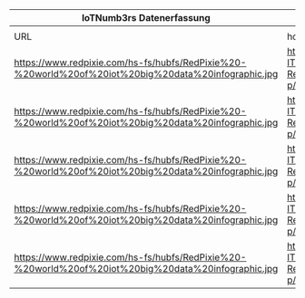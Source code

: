 |IoTNumb3rs Datenerfassung|||||||||||
| ---- | ---- | ---- | ---- | ---- | ---- | ---- | ---- | ---- | ---- | ---- |
||||||||||||
|URL|home_url|filename|device_class|device_count|market_class|market_volume|prognosis_year|publication_year|authorship_class|Dropbox folder|
|https://www.redpixie.com/hs-fs/hubfs/RedPixie%20-%20world%20of%20iot%20big%20data%20infographic.jpg|https://community.hpe.com/t5/Transforming-IT/IoT-Big-Data-Welcoming-the-Data-Revolution-2018-Infographic/ba-p/7017539|file10_RedPixie20-20world20of20iot20big20data20infographic.jpg|generic IoT|8400000000|||2017|2018|Blogger|MariaMarg/20181125-1505|
|https://www.redpixie.com/hs-fs/hubfs/RedPixie%20-%20world%20of%20iot%20big%20data%20infographic.jpg|https://community.hpe.com/t5/Transforming-IT/IoT-Big-Data-Welcoming-the-Data-Revolution-2018-Infographic/ba-p/7017539|file10_RedPixie20-20world20of20iot20big20data20infographic.jpg|generic IoT|30000000000|||2020|2018|Blogger|MariaMarg/20181125-1505|
|https://www.redpixie.com/hs-fs/hubfs/RedPixie%20-%20world%20of%20iot%20big%20data%20infographic.jpg|https://community.hpe.com/t5/Transforming-IT/IoT-Big-Data-Welcoming-the-Data-Revolution-2018-Infographic/ba-p/7017539|file10_RedPixie20-20world20of20iot20big20data20infographic.jpg|generic IoT||revenue|6.66E+11|2015|2018|Blogger|MariaMarg/20181125-1505|
|https://www.redpixie.com/hs-fs/hubfs/RedPixie%20-%20world%20of%20iot%20big%20data%20infographic.jpg|https://community.hpe.com/t5/Transforming-IT/IoT-Big-Data-Welcoming-the-Data-Revolution-2018-Infographic/ba-p/7017539|file10_RedPixie20-20world20of20iot20big20data20infographic.jpg|generic IoT||revenue|2.99E+12|2025|2018|Blogger|MariaMarg/20181125-1505|
|https://www.redpixie.com/hs-fs/hubfs/RedPixie%20-%20world%20of%20iot%20big%20data%20infographic.jpg|https://community.hpe.com/t5/Transforming-IT/IoT-Big-Data-Welcoming-the-Data-Revolution-2018-Infographic/ba-p/7017539|file10_RedPixie20-20world20of20iot20big20data20infographic.jpg|generic IoT||investment|4.486E+13|2030|2018|Blogger|MariaMarg/20181125-1505|
